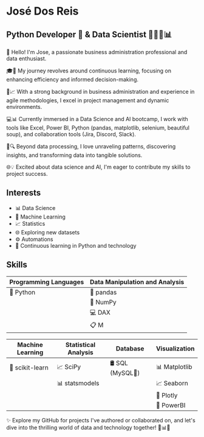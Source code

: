 # José Dos Reis
## Python Developer 🐍 & Data Scientist 👩🏻‍💻📊

👋 Hello! I'm Jose, a passionate business administration professional and data enthusiast.

🎓💼 My journey revolves around continuous learning, focusing on enhancing efficiency and informed decision-making.

🚀📈 With a strong background in business administration and experience in agile methodologies, I excel in project management and dynamic environments.

💻📊 Currently immersed in a Data Science and AI bootcamp, I work with tools like Excel, Power BI, Python (pandas, matplotlib, selenium, beautiful soup), and collaboration tools (Jira, Discord, Slack).

🧠🔍 Beyond data processing, I love unraveling patterns, discovering insights, and transforming data into tangible solutions.

🌐💡 Excited about data science and AI, I'm eager to contribute my skills to project success.

## Interests

- 📊 Data Science
- 🤖 Machine Learning
- 📈 Statistics
- 🌐 Exploring new datasets
- ⚙️ Automations
- 🐍 Continuous learning in Python and technology

## Skills

| Programming Languages | Data Manipulation and Analysis | 
|------------------------|---------------------------------|
| 🐍 Python             | 🐼 pandas                        |
|                       | 🔢 NumPy                         |
|                       | 💻 DAX                            |
|                       | 📋 M                            |

| Machine Learning      | Statistical Analysis | Database         | Visualization     |
|-----------------------|------------------------|-------------------|---------------------|
| 🧠 scikit-learn       | 📈 SciPy               | 🛢️ SQL (MySQL🐬)    | 📊 Matplotlib       |
|                       | 📊 statsmodels         |                   | 📈 Seaborn          |
|                       |                       |                   | 📶 Plotly          |
|                       |                       |                   | 🧮 PowerBI          |

✨ Explore my GitHub for projects I've authored or collaborated on, and let's dive into the thrilling world of data and technology together! 🚀📊✨
